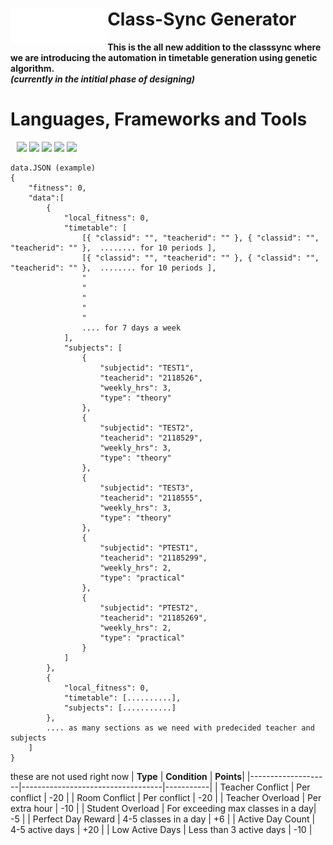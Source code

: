 # **Class-Sync Generator** <img src="assets/img/new-logo-white.svg" height="55" align="left"/>
**This is the all new addition to the classsync where we are introducing the automation in timetable generation using genetic algorithm.**<br>
**_(currently in the intitial phase of designing)_** 

# **Languages, Frameworks and Tools**
<div align="left" style="margin: 10px;">
<img src="https://cdn.jsdelivr.net/gh/devicons/devicon@latest/icons/javascript/javascript-original.svg" height="75"/>
<img src="https://static-00.iconduck.com/assets.00/node-js-icon-454x512-nztofx17.png"height="75"/>
<img src="https://cdn.jsdelivr.net/gh/devicons/devicon@latest/icons/mongodb/mongodb-original-wordmark.svg" height="75"/>
<img src="https://cdn.jsdelivr.net/gh/devicons/devicon@latest/icons/mongoose/mongoose-original-wordmark.svg" height="75"/>
<img src="https://cdn.jsdelivr.net/gh/devicons/devicon@latest/icons/json/json-plain.svg" height="75"/>
</div>

```
data.JSON (example)
{
    "fitness": 0,
    "data":[
        {
            "local_fitness": 0,
            "timetable": [
                [{ "classid": "", "teacherid": "" }, { "classid": "", "teacherid": "" },  ........ for 10 periods ],
                [{ "classid": "", "teacherid": "" }, { "classid": "", "teacherid": "" },  ........ for 10 periods ],
                "
                "
                "
                "
                "
                .... for 7 days a week 
            ],
            "subjects": [
                {
                    "subjectid": "TEST1",
                    "teacherid": "2118526",
                    "weekly_hrs": 3,
                    "type": "theory"
                },
                {
                    "subjectid": "TEST2",
                    "teacherid": "2118529",
                    "weekly_hrs": 3,
                    "type": "theory"
                },
                {
                    "subjectid": "TEST3",
                    "teacherid": "2118555",
                    "weekly_hrs": 3,
                    "type": "theory"
                },
                {
                    "subjectid": "PTEST1",
                    "teacherid": "21185299",
                    "weekly_hrs": 2,
                    "type": "practical"
                },
                {
                    "subjectid": "PTEST2",
                    "teacherid": "21185269",
                    "weekly_hrs": 2,
                    "type": "practical"
                }
            ]
        },
        {
            "local_fitness": 0,
            "timetable": [..........],
            "subjects": [...........]
        },
        .... as many sections as we need with predecided teacher and subjects 
    ]
}
```
these are not used right now 
| **Type**           | **Condition**                     | **Points**|
|--------------------|-----------------------------------|-----------|
| Teacher Conflict   | Per conflict                      | -20       |
| Room Conflict      | Per conflict                      | -20       |
| Teacher Overload   | Per extra hour                    | -10       |
| Student Overload   | For exceeding max classes in a day| -5        |
| Perfect Day Reward | 4-5 classes in a day              | +6        |
| Active Day Count   | 4-5 active days                   | +20       |
| Low Active Days    | Less than 3 active days           | -10       |